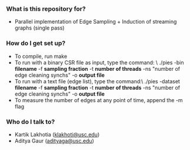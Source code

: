 
### What is this repository for? ###

* Parallel implementation of Edge Sampling + Induction of streaming graphs (single pass)

### How do I get set up? ###

* To compile, run make
* To run with a binary CSR file as input, type the command: \\
    ./pies -bin **filename** -f **sampling fraction** -t **number of threads** -ns "number of edge cleaning synchs" -o **output file**
* To run with a text file (edge list), type the command:\\
    ./pies -dataset **filename** -f **sampling fraction** -t **number of threads** -ns "number of edge cleaning synchs" -o **output file**
* To measure the number of edges at any point of time, append the -m flag

### Who do I talk to? ###

* Kartik Lakhotia (klakhoti@usc.edu)
* Aditya Gaur (adityaga@usc.edu)
